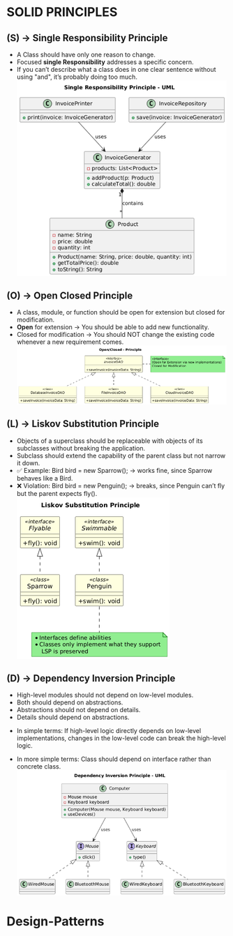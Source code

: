 # SOLID PRINCIPLES
## (S) -> Single Responsibility Principle
* A Class should have only one reason to change.
* Focused **single Responsibility** addresses a specific concern.
* If you can’t describe what a class does in one clear sentence without using "and", it’s probably doing too much.
![Single Responsibility Principle](Design_Patterns/src/main/resources/images/srp.png)

## (O) -> Open Closed Principle
* A class, module, or function should be open for extension but closed for modification.
* **Open** for extension → You should be able to add new functionality.
* Closed for modification → You should NOT change the existing code whenever a new requirement comes.
![Open Closed Principle](Design_Patterns/src/main/resources/images/OCP.png)

## (L) -> Liskov Substitution Principle
* Objects of a superclass should be replaceable with objects of its subclasses without breaking the application.
* Subclass should extend the capability of the parent class but not narrow it down.
* ✅ Example: Bird bird = new Sparrow(); → works fine, since Sparrow behaves like a Bird.
* ❌ Violation: Bird bird = new Penguin(); → breaks, since Penguin can’t fly but the parent expects fly().
![Liskov Substitution Principle](Design_Patterns/src/main/resources/images/LSP.png)

## (D) -> Dependency Inversion Principle
* High-level modules should not depend on low-level modules.
* Both should depend on abstractions.
* Abstractions should not depend on details.
* Details should depend on abstractions.

- In simple terms: 
If high-level logic directly depends on low-level implementations, changes in the low-level code can break the high-level logic.

- In more simple terms:
Class should depend on interface rather than concrete class.
![Dependency Inversion Principle](Design_Patterns/src/main/resources/images/DIP.png)


# Design-Patterns



